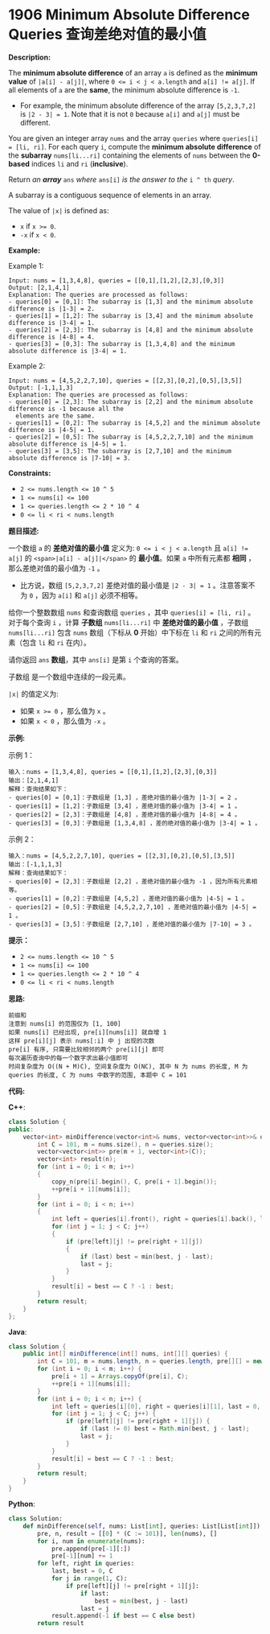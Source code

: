 # 1906 Minimum Absolute Difference Queries 查询差绝对值的最小值

__Description:__

The __minimum absolute difference__ of an array `a` is defined as the __minimum value__ of `|a[i] - a[j]|`, where `0 <= i < j < a.length` and `a[i] != a[j]`. If all elements of `a` are the __same__, the minimum absolute difference is `-1`.

- For example, the minimum absolute difference of the array `[5,2,3,7,2]` is `|2 - 3| = 1`. Note that it is not `0` because `a[i]` and `a[j]` must be different.

You are given an integer array `nums` and the array `queries` where `queries[i] = [li, ri]`. For each query `i`, compute the __minimum absolute difference__ of the __subarray__ `nums[li...ri]` containing the elements of `nums` between the __0-based__ indices `li` and `ri` (__inclusive__).

Return _an __array___ `ans` _where_ `ans[i]` _is the answer to the_ `i ^ th` _query_.

A subarray is a contiguous sequence of elements in an array.

The value of `|x|` is defined as:

- `x` if `x >= 0`.
- `-x` if `x < 0`.

__Example:__

Example 1:

```text
Input: nums = [1,3,4,8], queries = [[0,1],[1,2],[2,3],[0,3]]
Output: [2,1,4,1]
Explanation: The queries are processed as follows:
- queries[0] = [0,1]: The subarray is [1,3] and the minimum absolute difference is |1-3| = 2.
- queries[1] = [1,2]: The subarray is [3,4] and the minimum absolute difference is |3-4| = 1.
- queries[2] = [2,3]: The subarray is [4,8] and the minimum absolute difference is |4-8| = 4.
- queries[3] = [0,3]: The subarray is [1,3,4,8] and the minimum absolute difference is |3-4| = 1.
```

Example 2:

```text
Input: nums = [4,5,2,2,7,10], queries = [[2,3],[0,2],[0,5],[3,5]]
Output: [-1,1,1,3]
Explanation: The queries are processed as follows:
- queries[0] = [2,3]: The subarray is [2,2] and the minimum absolute difference is -1 because all the
  elements are the same.
- queries[1] = [0,2]: The subarray is [4,5,2] and the minimum absolute difference is |4-5| = 1.
- queries[2] = [0,5]: The subarray is [4,5,2,2,7,10] and the minimum absolute difference is |4-5| = 1.
- queries[3] = [3,5]: The subarray is [2,7,10] and the minimum absolute difference is |7-10| = 3.
```

__Constraints:__

- `2 <= nums.length <= 10 ^ 5`
- `1 <= nums[i] <= 100`
- `1 <= queries.length <= 2 * 10 ^ 4`
- `0 <= li < ri < nums.length`

__题目描述:__

一个数组 `a` 的 __差绝对值的最小值__ 定义为: `0 <= i < j < a.length` 且 `a[i] != a[j]` 的 `<span>|a[i] - a[j]|</span>` 的 __最小值__。如果 `a` 中所有元素都 __相同__ ，那么差绝对值的最小值为 `-1` 。

- 比方说，数组 `[5,2,3,7,2]` 差绝对值的最小值是 `|2 - 3| = 1` 。注意答案不为 `0` ，因为 `a[i]` 和 `a[j]` 必须不相等。

给你一个整数数组 `nums` 和查询数组 `queries` ，其中 `queries[i] = [li, ri]` 。对于每个查询 `i` ，计算 __子数组__ `nums[li...ri]` 中 __差绝对值的最小值__ ，子数组 `nums[li...ri]` 包含 `nums` 数组（下标从 __0__ 开始）中下标在 `li` 和 `ri` 之间的所有元素（包含 `li` 和 `ri` 在内）。

请你返回 `ans` __数组__，其中 `ans[i]` 是第 `i` 个查询的答案。

子数组 是一个数组中连续的一段元素。

`|x|` 的值定义为:

- 如果 `x >= 0` ，那么值为 `x` 。
- 如果 `x < 0` ，那么值为 `-x` 。

__示例:__

示例 1：

```text
输入：nums = [1,3,4,8], queries = [[0,1],[1,2],[2,3],[0,3]]
输出：[2,1,4,1]
解释：查询结果如下：
- queries[0] = [0,1]：子数组是 [1,3] ，差绝对值的最小值为 |1-3| = 2 。
- queries[1] = [1,2]：子数组是 [3,4] ，差绝对值的最小值为 |3-4| = 1 。
- queries[2] = [2,3]：子数组是 [4,8] ，差绝对值的最小值为 |4-8| = 4 。
- queries[3] = [0,3]：子数组是 [1,3,4,8] ，差的绝对值的最小值为 |3-4| = 1 。
```

示例 2：

```text
输入：nums = [4,5,2,2,7,10], queries = [[2,3],[0,2],[0,5],[3,5]]
输出：[-1,1,1,3]
解释：查询结果如下：
- queries[0] = [2,3]：子数组是 [2,2] ，差绝对值的最小值为 -1 ，因为所有元素相等。
- queries[1] = [0,2]：子数组是 [4,5,2] ，差绝对值的最小值为 |4-5| = 1 。
- queries[2] = [0,5]：子数组是 [4,5,2,2,7,10] ，差绝对值的最小值为 |4-5| = 1 。
- queries[3] = [3,5]：子数组是 [2,7,10] ，差绝对值的最小值为 |7-10| = 3 。
```

__提示：__

- `2 <= nums.length <= 10 ^ 5`
- `1 <= nums[i] <= 100`
- `1 <= queries.length <= 2 * 10 ^ 4`
- `0 <= li < ri < nums.length`

__思路:__

```text
前缀和
注意到 nums[i] 的范围仅为 [1, 100]
如果 nums[i] 已经出现, pre[i][nums[i]] 就自增 1
这样 pre[i][j] 表示 nums[:i] 中 j 出现的次数
pre[i] 有序, 只需要比较相邻的两个 pre[i][j] 即可
每次遍历查询中的每一个数字求出最小值即可
时间复杂度为 O((N + M)C), 空间复杂度为 O(NC), 其中 N 为 nums 的长度, M 为 queries 的长度, C 为 nums 中数字的范围, 本题中 C = 101
```

__代码:__

__C++__:

```C++
class Solution {
public:
    vector<int> minDifference(vector<int>& nums, vector<vector<int>>& queries) {
        int C = 101, m = nums.size(), n = queries.size();
        vector<vector<int>> pre(m + 1, vector<int>(C));
        vector<int> result(n);
        for (int i = 0; i < m; i++) 
        {
            copy_n(pre[i].begin(), C, pre[i + 1].begin());
            ++pre[i + 1][nums[i]];
        }
        for (int i = 0; i < n; i++) 
        {
            int left = queries[i].front(), right = queries[i].back(), last = 0, best = C;
            for (int j = 1; j < C; j++) 
            {
                if (pre[left][j] != pre[right + 1][j]) 
                {
                    if (last) best = min(best, j - last);
                    last = j;
                }
            }
            result[i] = best == C ? -1 : best;
        }
        return result;
    }
};
```

__Java__:

```Java
class Solution {
    public int[] minDifference(int[] nums, int[][] queries) {
        int C = 101, m = nums.length, n = queries.length, pre[][] = new int[m + 1][C], result[] = new int[n];
        for (int i = 0; i < m; i++) {
            pre[i + 1] = Arrays.copyOf(pre[i], C);
            ++pre[i + 1][nums[i]];
        }
        for (int i = 0; i < n; i++) {
            int left = queries[i][0], right = queries[i][1], last = 0, best = C;
            for (int j = 1; j < C; j++) {
                if (pre[left][j] != pre[right + 1][j]) {
                    if (last != 0) best = Math.min(best, j - last);
                    last = j;
                }
            }
            result[i] = best == C ? -1 : best;
        }
        return result;
    }
}
```

__Python__:

```Python
class Solution:
    def minDifference(self, nums: List[int], queries: List[List[int]]) -> List[int]:
        pre, n, result = [[0] * (C := 101)], len(nums), []
        for i, num in enumerate(nums):
            pre.append(pre[-1][:])
            pre[-1][num] += 1
        for left, right in queries:
            last, best = 0, C
            for j in range(1, C):
                if pre[left][j] != pre[right + 1][j]:
                    if last:
                        best = min(best, j - last)
                    last = j
            result.append(-1 if best == C else best)
        return result
```
